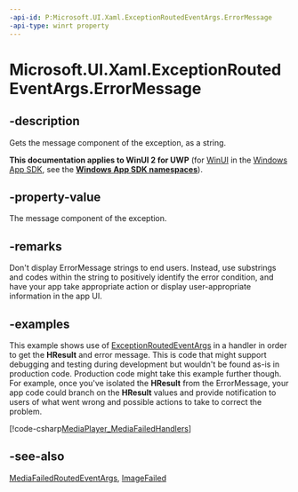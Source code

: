 ```yaml
---
-api-id: P:Microsoft.UI.Xaml.ExceptionRoutedEventArgs.ErrorMessage
-api-type: winrt property
---
```


<!-- Property syntax
public string ErrorMessage { get; }
-->

# Microsoft.UI.Xaml.ExceptionRoutedEventArgs.ErrorMessage

## -description
Gets the message component of the exception, as a string.

**This documentation applies to WinUI 2 for UWP** (for [WinUI](/windows/apps/winui/winui3/) in the [Windows App SDK](/windows/apps/windows-app-sdk/), see the **[Windows App SDK namespaces](/windows/windows-app-sdk/api/winrt/)**).

## -property-value
The message component of the exception.

## -remarks
Don't display ErrorMessage strings to end users. Instead, use substrings and codes within the string to positively identify the error condition, and have your app take appropriate action or display user-appropriate information in the app UI.

## -examples
This example shows use of [ExceptionRoutedEventArgs](exceptionroutedeventargs.md) in a handler in order to get the **HResult** and error message. This is code that might support debugging and testing during development but wouldn't be found as-is in production code. Production code might take this example further though. For example, once you've isolated the **HResult** from the ErrorMessage, your app code could branch on the **HResult** values and provide notification to users of what went wrong and possible actions to take to correct the problem.



[!code-csharp[MediaPlayer_MediaFailedHandlers](../microsoft.ui.xaml/code/MediaPlayerQuickStart/csharp/MainPage.xaml.cs#SnippetMediaPlayer_MediaFailedHandlers)]

## -see-also
[MediaFailedRoutedEventArgs](mediafailedroutedeventargs.md), [ImageFailed](../microsoft.ui.xaml.controls/image_imagefailed.md)
